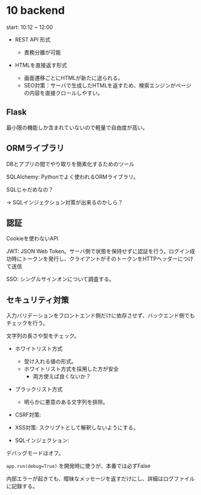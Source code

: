 # 10 backend

start: 10:12 ~ 12:00

- REST API 形式
  - 責務分離が可能

- HTMLを直接返す形式
  - 画面遷移ごとにHTMLが新たに送られる。
  - SEO対策：サーバで生成したHTMLを返すため、検索エンジンがページの内容を直接クロールしやすい。

## Flask

最小限の機能しか含まれていないので軽量で自由度が高い。

## ORMライブラリ

DBとアプリの間でやり取りを簡素化するためのツール

SQLAlchemy: Pythonでよく使われるORMライブラリ。

SQLじゃだめなの？

  -> SQLインジェクション対策が出来るのかしら？

## 認証

Cookieを使わないAPI

JWT: JSON Web Token。サーバ側で状態を保持せずに認証を行う。ログイン成功時にトークンを発行し、クライアントがそのトークンをHTTPヘッダーにつけて送信

SSO: シングルサインオンについて調査する。

## セキュリティ対策

入力バリデーションをフロントエンド側だけに依存させず、バックエンド側でもチェックを行う。

文字列の長さや型をチェック。

- ホワイトリスト方式
  - 受け入れる値の形式。
  - ホワイトリスト方式を採用した方が安全
    - 両方使えば良くないか？
- ブラックリスト方式
  - 明らかに悪意のある文字列を排除。

- CSRF対策: 
- XSS対策: スクリプトとして解釈しないようにする。
- SQLインジェクション: 

デバッグモードはオフ。

`app.run(debug=True)` を開発時に使うが、本番では必ずFalse

内部エラーが起きても、曖昧なメッセージを返すだけにし、詳細はログファイルに記録する。
